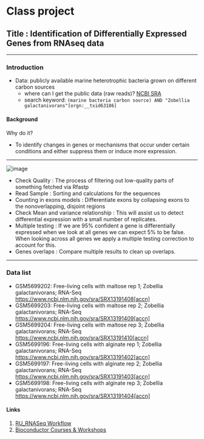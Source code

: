 # Class project
## Title : Identification of Differentially Expressed Genes from RNAseq data
-------- 
### Introduction
* Data: publicly available marine heterotrophic bacteria grown on different carbon sources
  - where can I get the public data (raw reads)? [NCBI SRA](https://www.ncbi.nlm.nih.gov/sra)
  - search keyword: `(marine bacteria carbon source) AND "Zobellia galactanivorans"[orgn:__txid63186] `
#### Background
Why do it?
* To identify changes in genes or mechanisms that occur under certain conditions and either suppress them or induce more expression.
-------
![image](https://github.com/igchoi/IBT618-SystemsBiotechnology/assets/165700031/91bd24e3-56e5-443e-b9a7-ed2d8caa5382)

  - Check Quality : The process of filtering out low-quality parts of something fetched via Rfastp
  - Read Sample : Sorting and calculations for the sequences 
  - Counting in exons models : Differentiate exons by collapsing exons to the nonoverlapping, disjoint regions
  - Check Mean and variance relationship : This will assist us to detect differential expression with a small number of replicates.
  - Multiple testing : If we are 95% confident a gene is differentially expressed when we look at all genes we can expect 5% to be false. When looking across all genes we apply a multiple testing correction to account for this.
  - Genes overlaps : Compare multiple results to clean up overlaps.

------
### Data list
  
  - GSM5699202: Free-living cells with maltose rep 1; Zobellia galactanivorans; RNA-Seq    https://www.ncbi.nlm.nih.gov/sra/SRX13191408[accn]
  - GSM5699203: Free-living cells with maltose rep 2; Zobellia galactanivorans; RNA-Seq    https://www.ncbi.nlm.nih.gov/sra/SRX13191409[accn]
  - GSM5699204: Free-living cells with maltose rep 3; Zobellia galactanivorans; RNA-Seq    https://www.ncbi.nlm.nih.gov/sra/SRX13191410[accn]
  - GSM5699196: Free-living cells with alginate rep 1; Zobellia galactanivorans; RNA-Seq   https://www.ncbi.nlm.nih.gov/sra/SRX13191402[accn]
  - GSM5699197: Free-living cells with alginate rep 2; Zobellia galactanivorans; RNA-Seq   https://www.ncbi.nlm.nih.gov/sra/SRX13191403[accn]
  - GSM5699198: Free-living cells with alginate rep 3; Zobellia galactanivorans; RNA-Seq   https://www.ncbi.nlm.nih.gov/sra/SRX13191404[accn]

#### Links
1. [RU_RNASeq Workflow](https://rockefelleruniversity.github.io/RU_RNAseq/)
2. [Bioconductor Courses & Workshops](https://www.bioconductor.org/help/course-materials/)

